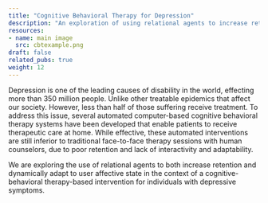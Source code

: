 ```yaml
---
title: "Cognitive Behavioral Therapy for Depression"
description: "An exploration of using relational agents to increase retention and dynamically adapt to user affective state in the context of a cognitive-behavioral therapy-based intervention for individuals with depressive symptoms."
resources:
- name: main image
  src: cbtexample.png
draft: false
related_pubs: true
weight: 12
---
```


Depression is one of the leading causes of disability in the world, effecting more than 350 million people.
Unlike other treatable epidemics that affect our society. However, less than half of those suffering receive treatment.
To address this issue, several automated computer-based cognitive behavioral therapy systems have been developed that enable patients
to receive therapeutic care at home. While effective, these automated interventions are still inferior to traditional face-to-face therapy sessions with human counselors, due to poor retention and lack of interactivity and adaptability.

We are exploring the use of relational agents to both increase retention and dynamically adapt to user
affective state in the context of a cognitive-behavioral therapy-based intervention for individuals with depressive symptoms. 

